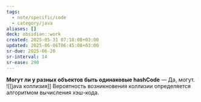 ```yaml
---
tags:
  - note/specific/code
  - category/java
aliases: []
deck: obsidian::work
created: 2025-05-31 07:18:08+03:00
updated: 2025-06-06T06:45:08+03:00
sr-due: 2025-06-20
sr-interval: 14
sr-ease: 290
---
```


**Могут ли у разных объектов быть одинаковые hashCode**
—
Да, могут.
![[java коллизия]]
Вероятность возникновения коллизии определяется алгоритмом вычисления хэш-кода.

